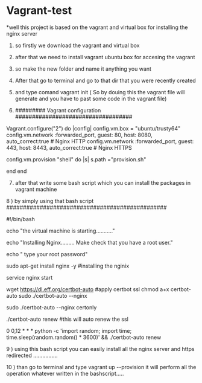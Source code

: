 # Vagrant-test

*well this project is based on the vagrant and virtual box for installing the nginx server 
1) so firstly we download the vagrant and virtual box
2) after that we need to install vagrant ubuntu box for accesing the vagrant
3) so make the new folder and name it anything you want 
4) After that go to terminal and go to that dir that you were recently created 
5) and type comand vagrant init  ( So by douing this the vagrant file will generate and you have to past some code in the vagrant file)

6) ######### Vagrant configuration ################################### 

Vagrant.configure("2") do |config|
  config.vm.box = "ubuntu/trusty64"
  config.vm.network :forwarded_port, guest: 80, host: 8080, auto_correct:true   # Nginx HTTP
  config.vm.network :forwarded_port, guest: 443, host: 8443, auto_correct:true   # Nginx HTTPS

 config.vm.provision "shell" do |s|
  s.path ="provision.sh"

end
end



7) after that write some bash script which you can install the packages in vagrant machine

8 ) by simply using that bash script
################################################

#!/bin/bash

echo "the virtual machine is starting..........."

echo "Installing Nginx......... Make check that you have a root user."

echo " type your root password"

sudo apt-get install nginx -y   #installing the nginix 

service nginx start

wget https://dl.eff.org/certbot-auto     #apply certbot ssl
chmod a+x certbot-auto
 sudo ./certbot-auto --nginx

sudo ./certbot-auto --nginx certonly

./certbot-auto renew   #this will auto renew the ssl

0 0,12 * * * python -c 'import random; import time; time.sleep(random.random() * 3600)' && ./certbot-auto renew


9 ) using this bash script you can easily install all the nginx server and https redirected ................

10 ) than go to terminal and type vagrant up --provision
it will perform all the operation whatever written in the bashscript.....


